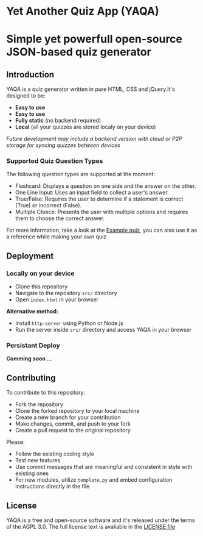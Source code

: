 # Yet Another Quiz App (YAQA)
# Simple yet powerfull open-source JSON-based quiz generator

## Introduction
YAQA is a quiz generator written in pure HTML, CSS and jQuery.It's designed to be:

- **Easy to use**
- **Easy to use**
- **Fully static** (no backend required)
- **Local** (all your quizzes are stored localy on your device)

*Future development may include a backend version with cloud or P2P storage for syncing quizzes between devices*

### Supported Quiz Question Types
The following question types are supported at the moment:

- Flashcard: Displays a question on one side and the answer on the other.
- One Line Input: Uses an input field to collect a user's answer.
- True/False: Requires the user to determine if a statement is correct (True) or incorrect (False).
- Multiple Choice: Presents the user with multiple options and requires them to choose the correct answer.

For more information, take a look at the [Example quiz](example.json), you can also use it as a reference while making your own quiz

## Deployment

### Locally on your device

- Clone this repository
- Navigate to the repository `src/` directory
- Open `index.html` in your browser

**Alternative method:**
- Install `http-server` using Python or Node.js
- Run the server inside `src/` directory and access YAQA in your browser

### Persistant Deploy

**Comming soon ...**

## Contributing

To contribute to this repository:

- Fork the repository
- Clone the forked repository to your local machine
- Create a new branch for your contribution
- Make changes, commit, and push to your fork
- Create a pull request to the original repository

Please:
- Follow the existing coding style
- Test new features
- Use commit messages that are meaningful and consistent in style with existing ones
- For new modules, utilize `template.py` and embed configuration instructions directly in the file

## License
YAQA is a free and open-source software and it's released under the terms of the AGPL 3.0.
The full license text is avaliable in the [LICENSE file](LICENSE)
